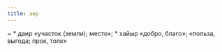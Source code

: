```yaml
---
title: аир
---
```


~
    * даир «участок (земли); место»;
    * хайыр «добро, благо»; «польза, выгода; прок, толк»
